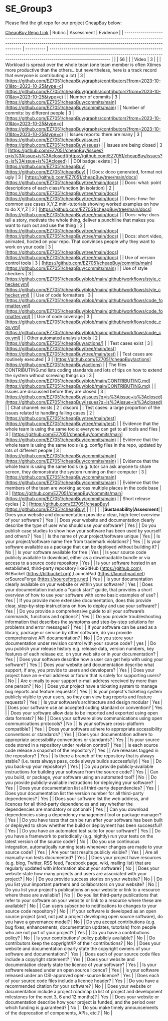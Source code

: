 # SE_Group3
Please find the git repo for our project CheapBuy below:

[CheapBuy Repo Link](https://github.com/EZ7051/cheapBuy)
| Rubric                                                                                                                                                                                  | Assessment | Evidence                                                                                                                                                                                   |
| --------------------------------------------------------------------------------------------------------------------------------------------------------------------------------------- | ---------- | ------------------------------------------------------------------------------------------------------------------------------------------------------------------------------------------ |
|                                                                                                                                                                                         | 56         |                                                                                                                                                                                            |
| Video                                                                                                                                                                                   | 3          |                                                 |
| Workload is spread over the whole team (one team member is often Xtimes more productive than the others...but nevertheless, here is a track record that everyone is contributing a lot) |       3     | [https://github.com/EZ7051/cheapBuy/graphs/contributors?from=2023-10-01&to=2023-10-25&type=c](https://github.com/EZ7051/cheapBuy/graphs/contributors?from=2023-10-01&to=2023-10-25&type=c) |
| Number of commits                                                                                                                                                                       | 3          | [https://github.com/EZ7051/cheapBuy/commits/main](https://github.com/EZ7051/cheapBuy/commits/main)                                                                                         |
| Number of commits: by different people                                                                                                                                                  | 3          | [https://github.com/EZ7051/cheapBuy/graphs/contributors?from=2023-10-01&to=2023-10-25&type=c](https://github.com/EZ7051/cheapBuy/graphs/contributors?from=2023-10-01&to=2023-10-25&type=c) |
| Issues reports: there are many                                                                                                                                                          | 3          | [https://github.com/EZ7051/cheapBuy/issues](https://github.com/EZ7051/cheapBuy/issues)                                                                                                     |
| Issues are being closed                                                                                                                                                                 | 3          | [https://github.com/EZ7051/cheapBuy/issues?q=is%3Aissue+is%3Aclosed](https://github.com/EZ7051/cheapBuy/issues?q=is%3Aissue+is%3Aclosed)                                                   |
| DOI badge: exists                                                                                                                                                                       | 3          | [https://github.com/EZ7051/cheapBuy](https://github.com/EZ7051/cheapBuy)                                                                                                                   |
| Docs: doco generated, format not ugly                                                                                                                                                   | 3          | [https://github.com/EZ7051/cheapBuy/tree/main/docs](https://github.com/EZ7051/cheapBuy/tree/main/docs)                                                                                     |
| Docs: what: point descriptions of each class/function (in isolation)                                                                                                                    | 2          | [https://github.com/EZ7051/cheapBuy/tree/main/docs](https://github.com/EZ7051/cheapBuy/tree/main/docs)                                                                                     |
| Docs: how: for common use cases X,Y,Z mini-tutorials showing worked examples on how to do X,Y,Z                                                                                         | 2          | [https://github.com/EZ7051/cheapBuy/tree/main/docs](https://github.com/EZ7051/cheapBuy/tree/main/docs)                                                                                     |
| Docs: why: docs tell a story, motivate the whole thing, deliver a punchline that makes you want to rush out and use the thing                                                           | 2          | [https://github.com/EZ7051/cheapBuy/tree/main/docs](https://github.com/EZ7051/cheapBuy/tree/main/docs)                                                                                     |
| Docs: short video, animated, hosted on your repo. That convinces people why they want to work on your code                                                                              | 3          | [https://github.com/EZ7051/cheapBuy/tree/main/docs](https://github.com/EZ7051/cheapBuy/tree/main/docs)                                                                                     |
| Use of version control tools                                                                                                                                                            | 3          | [https://github.com/EZ7051/cheapBuy/commits/main](https://github.com/EZ7051/cheapBuy/commits/main)                                                                                         |
| Use of style checkers                                                                                                                                                                   | 3          | [https://github.com/EZ7051/cheapBuy/blob/main/.github/workflows/style_checker.yml](https://github.com/EZ7051/cheapBuy/blob/main/.github/workflows/style_checker.yml)                       |
| Use of code formatters                                                                                                                                                                  | 3          | [https://github.com/EZ7051/cheapBuy/blob/main/.github/workflows/code_formatter.yml](https://github.com/EZ7051/cheapBuy/blob/main/.github/workflows/code_formatter.yml)                     |
| Use of code coverage                                                                                                                                                                    | 3          | [https://github.com/EZ7051/cheapBuy/blob/main/.github/workflows/code_cov.yml](https://github.com/EZ7051/cheapBuy/blob/main/.github/workflows/code_cov.yml)                                 |
| Other automated analysis tools                                                                                                                                                          | 2          |     [https://github.com/EZ7051/cheapBuy/actions/]                                                                                                                                                                                        |
| Test cases exist                                                                                                                                                                        | 3          | [https://github.com/EZ7051/cheapBuy/tree/main/test](https://github.com/EZ7051/cheapBuy/tree/main/test)                                                                                     |
| Test cases are routinely executed                                                                                                                                                       | 3          | [https://github.com/EZ7051/cheapBuy/actions](https://github.com/EZ7051/cheapBuy/actions)                               |
| The files CONTRIBUTING.md lists coding standards and lots of tips on how to extend the system without screwing things up                                                                | 3          | [https://github.com/EZ7051/cheapBuy/blob/main/CONTRIBUTING.md](https://github.com/EZ7051/cheapBuy/blob/main/CONTRIBUTING.md)                                                               |
| Issues are discussed before they are closed                                                                                                                                             | 3          | [https://github.com/EZ7051/cheapBuy/issues?q=is%3Aissue+is%3Aclosed](https://github.com/EZ7051/cheapBuy/issues?q=is%3Aissue+is%3Aclosed)                                                   |
| Chat channel: exists                                                                                                                                                                    | 2          | discord                                                                                 |
| Test cases: a large proportion of the issues related to handling failing cases                                                                                                          | 2          | [https://github.com/EZ7051/cheapBuy/tree/main/test](https://github.com/EZ7051/cheapBuy/tree/main/test)                                                                                     |
| Evidence that the whole team is using the same tools: everyone can get to all tools and files                                                                                           | 3          | [https://github.com/EZ7051/cheapBuy/commits/main](https://github.com/EZ7051/cheapBuy/commits/main)                                                                                         |
| Evidence that the whole team is using the same tools (e.g. config files in the repo, updated by lots of different people                                                                | 3          | [https://github.com/EZ7051/cheapBuy/commits/main](https://github.com/EZ7051/cheapBuy/commits/main)                                                                                         |
| Evidence that the whole team is using the same tools (e.g. tutor can ask anyone to share screen, they demonstrate the system running on their computer                                  | 3          |      [https://github.com/EZ7051/cheapBuy/commits/main](https://github.com/EZ7051/cheapBuy/commits/main)                                                                                                                                                                                                   |
| Evidence that the members of the team are working across multiple places in the code base                                                                                               | 3          | [https://github.com/EZ7051/cheapBuy/commits/main](https://github.com/EZ7051/cheapBuy/commits/main)                                                                                         |
| Short release cycles                                                                                                                                                                    | 2          | [https://github.com/EZ7051/cheapBuy](https://github.com/EZ7051/cheapBuy)
| | |
| | |
|**Sustanability**|**Assesment**|
| Does your website and documentation provide a clear, high-level overview of your software?                                                                                                                     | Yes       |
| Does your website and documentation clearly describe the type of user who should use your software?                                                                                                            | Yes       |
| Do you publish case studies to show how your software has been used by yourself and others?                                                                                                                    | Yes       |
| Is the name of your project/software unique                                                                                                                                                                    | Yes       |
| Is your project/software name free from trademark violations?                                                                                                                                                  | Yes        |
| Is your software available as a package that can be deployed without building it?                                                                                                                              | No       |
| Is your software available for free                                                                                                                                                                            | Yes       |
| Is your source code publicly available to download, either as a downloadable bundle or via access to a source code repository                                                                                  | Yes       |
| Is your software hosted in an established, third-party repository likeGitHub (https://github.com), BitBucket (https://bitbucket.org),LaunchPad (https://launchpad.net) orSourceForge (https://sourceforge.net) | Yes       |
| Is your documentation clearly available on your website or within your software?                                                                                                                               | Yes       |
| Does your documentation include a "quick start" guide, that provides a short overview of how to use your software with some basic examples of use?                                                             | Yes       |
| If you provide more extensive documentation, does this provide clear, step-by-step instructions on how to deploy and use your software?                                                                        | Yes       |
| Do you provide a comprehensive guide to all your software’s commands, functions and options?                                                                                                                   | Yes       |
| Do you provide troubleshooting information that describes the symptoms and step-by-step solutions for problems and error messages?                                                                             | Yes        |
| If your software can be used as a library, package or service by other software, do you provide comprehensive API documentation?                                                                               | No        |
| Do you store your documentation under revision control with your source code?                                                                                                                                  | yes        |
| Do you publish your release history e.g. release data, version numbers, key features of each release etc. on your web site or in your documentation?                                                           | Yes       |
| Does your software describe how a user can get help with using your software?                                                                                                                                  | Yes       |
| Does your website and documentation describe what support, if any, you provide to users and developers?                                                                                                        | Yes       |
| Does your project have an e-mail address or forum that is solely for supporting users?                                                                                                                         | No        |
| Are e-mails to your support e-mail address received by more than one person?                                                                                                                                   | No        |
| Does your project have a ticketing system to manage bug reports and feature requests?                                                                                                                          | Yes        |
| Is your project's ticketing system publicly visible to your users, so they can view bug reports and feature requests?                                                                                          | Yes        |
| Is your software’s architecture and design modular                                                                                                                                                             | Yes       |
| Does your software use an accepted coding standard or convention?                                                                                                                                              | Yes       |
| Does your software allow data to be imported and exported using open data formats?                                                                                                                             | No        |
| Does your software allow communications using open communications protocols?                                                                                                                                   | No       |
| Is your software cross-platform compatible?                                                                                                                                                                    | Yes       |
| Does your software adhere to appropriate accessibility conventions or standards?                                                                                                                               | Yes       |
| Does your documentation adhere to appropriate accessibility conventions or standards?                                                                                                                          | Yes       |
| Is your source code stored in a repository under revision control?                                                                                                                                             | Yes       |
| Is each source code release a snapshot of the repository?                                                                                                                                                      | Yes        |
| Are releases tagged in the repository?                                                                                                                                                                         | Yes       |
| Is there a branch of the repository that is always stable? (i.e. tests always pass, code always builds successfully)                                                                                           | Yes        |
| Do you back-up your repository?                                                                                                                                                                                | Yes        |
| Do you provide publicly-available instructions for building your software from the source code?                                                                                                                | Yes        |
| Can you build, or package, your software using an automated tool?                                                                                                                                              | No       |
| Do you provide publicly-available instructions for deploying your software?                                                                                                                                    | Yes        |
| Does your documentation list all third-party dependencies?                                                                                                                                                     | Yes       |
| Does your documentation list the version number for all third-party dependencies?                                                                                                                              | Yes       |
| Does your software list the web address, and licences for all third-party dependencies and say whether the dependencies are mandatory or optional?                                                             | Yes        |
| Can you download dependencies using a dependency management tool or package manager?                                                                                                                           | Yes        |
| Do you have tests that can be run after your software has been built or deployed to show whether the build or deployment has been successful?                                                                  | Yes       |
| Do you have an automated test suite for your software?                                                                                                                                                         | Yes        |
| Do you have a framework to periodically (e.g. nightly) run your tests on the latest version of the source code?                                                                                                | No        |
| Do you use continuous integration, automatically running tests whenever changes are made to your source code?                                                                                                  | Yes       |
| Are your test results publicly visible?                                                                                                                                                                        | Yes       |
| Are all manually-run tests documented?                                                                                                                                                                         | Yes       |
| Does your project have resources (e.g. blog, Twitter, RSS feed, Facebook page, wiki, mailing list) that are regularly updated with information about your software?                                            | No        |
| Does your website state how many projects and users are associated with your project?                                                                                                                          | No        |
| Do you provide success stories on your website?                                                                                                                                                                | No        |
| Do you list your important partners and collaborators on your website?                                                                                                                                         | No        |
| Do you list your project's publications on your website or link to a resource where these are available?                                                                                                       | No        |
| Do you list third-party publications that refer to your software on your website or link to a resource where these are available?                                                                              | No        |
| Can users subscribe to notifications to changes to your source code repository?                                                                                                                                | No        |
| If your software is developed as an open source project (and, not just a project developing open source software), do you have a governance model?                                                             | No        |
| Do you accept contributions (e.g. bug fixes, enhancements, documentation updates, tutorials) from people who are not part of your project?                                                                     | Yes       |
| Do you have a contributions policy?                                                                                                                                                                            | No        |
| Is your contributions' policy publicly available?                                                                                                                                                              | No        |
| Do contributors keep the copyright/IP of their contributions?                                                                                                                                                  | No        |
| Does your website and documentation clearly state the copyright owners of your software and documentation?                                                                                                     | Yes       |
| Does each of your source code files include a copyright statement?                                                                                                                                             | Yes       |
| Does your website and documentation clearly state the licence of your software?                                                                                                                                | Yes       |
| Is your software released under an open source licence?                                                                                                                                                        | Yes       |
| Is your software released under an OSI-approved open-source licence?                                                                                                                                           | Yes       |
| Does each of your source code files include a licence header?                                                                                                                                                  | Yes       |
| Do you have a recommended citation for your software?                                                                                                                                                          | No        |
| Does your website or documentation include a project roadmap (a list of project and development milestones for the next 3, 6 and 12 months)?                                                                   | Yes       |
| Does your website or documentation describe how your project is funded, and the period over which funding is guaranteed?                                                                                       | No        |
| Do you make timely announcements of the deprecation of components, APIs, etc.?                                                                                                                                 | No        |

